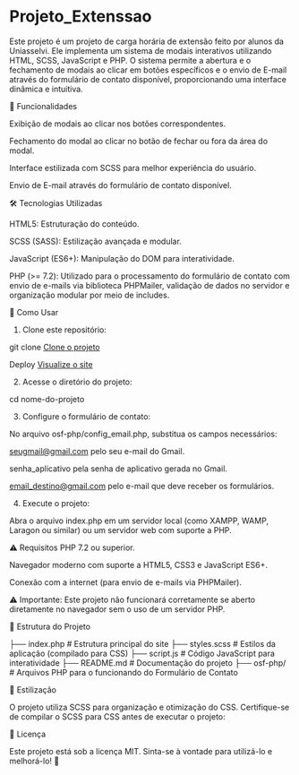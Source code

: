 # Projeto_Extenssao

Este projeto é um projeto de carga horária de extensão feito por alunos da Uniasselvi. Ele implementa um sistema de modais interativos utilizando HTML, SCSS, JavaScript e PHP. O sistema permite a abertura e o fechamento de modais ao clicar em botões específicos e o envio de E-mail através do formulário de contato disponível, proporcionando uma interface dinâmica e intuitiva.

📌 Funcionalidades

Exibição de modais ao clicar nos botões correspondentes.

Fechamento do modal ao clicar no botão de fechar ou fora da área do modal.

Interface estilizada com SCSS para melhor experiência do usuário.

Envio de E-mail através do formulário de contato disponível.

🛠️ Tecnologias Utilizadas

HTML5: Estruturação do conteúdo.

SCSS (SASS): Estilização avançada e modular.

JavaScript (ES6+): Manipulação do DOM para interatividade.

PHP (>= 7.2): Utilizado para o processamento do formulário de contato com envio de e-mails via biblioteca PHPMailer, validação de dados no servidor e organização modular por meio de includes.

🚀 Como Usar

1. Clone este repositório:

git clone [Clone o projeto](https://github.com/vieiradg/Extensao_Violencia_Domestica.git)

Deploy [Visualize o site](https://vieiradg.github.io/Extensao_Violencia_Domestica/)

2. Acesse o diretório do projeto:

cd nome-do-projeto

3. Configure o formulário de contato:

No arquivo osf-php/config_email.php, substitua os campos necessários:

seugmail@gmail.com pelo seu e-mail do Gmail.

senha_aplicativo pela senha de aplicativo gerada no Gmail.

email_destino@gmail.com pelo e-mail que deve receber os formulários.

4. Execute o projeto:

Abra o arquivo index.php em um servidor local (como XAMPP, WAMP, Laragon ou similar) ou um servidor web com suporte a PHP.

⚠️ Requisitos
PHP 7.2 ou superior.

Navegador moderno com suporte a HTML5, CSS3 e JavaScript ES6+.

Conexão com a internet (para envio de e-mails via PHPMailer).

⚠️ Importante: Este projeto não funcionará corretamente se aberto diretamente no navegador sem o uso de um servidor PHP.

📂 Estrutura do Projeto

├── index.php        # Estrutura principal do site
├── styles.scss       # Estilos da aplicação (compilado para CSS)
├── script.js         # Código JavaScript para interatividade
├── README.md         # Documentação do projeto
├── osf-php/		  # Arquivos PHP para o funcionando do Formulário de Contato

🎨 Estilização

O projeto utiliza SCSS para organização e otimização do CSS. Certifique-se de compilar o SCSS para CSS antes de executar o projeto:

📝 Licença

Este projeto está sob a licença MIT. Sinta-se à vontade para utilizá-lo e melhorá-lo! 🎉
